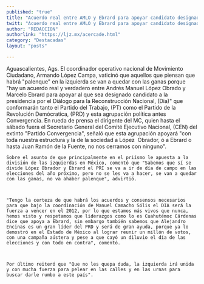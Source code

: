 ```yaml
---
published: "true"
title: "Acuerdo real entre AMLO y Ebrard para apoyar candidato designado: MC"
twitt: "Acuerdo real entre AMLO y Ebrard para apoyar candidato designado: MC"
author: "REDACCION"
authorlink: "https://ljz.mx/acercade.html"
category: "Destacadas"
layout: "posts"

---
```



  Aguascalientes, Ags. El coordinador operativo nacional de Movimiento Ciudadano, Armando López Campa, vaticinó que aquellos que piensan que habrá "palenque" en la izquierda se van a quedar con las ganas porque "hay un acuerdo real y verdadero entre Andrés Manuel López Obrado y Marcelo Ebrard para apoyar al que sea designado candidato a la presidencia por el Diálogo para la Reconstrucción Nacional, (Dia)" que  conformarán tanto el Partido del Trabajo, (PT) como el Partido de la Revolución Demócratica, (PRD) y esta agrupación política antes Convergencia. 
    En rueda de prensa el dirigente del MC, quien hasta el sábado fuera el Secretario General del Comité Ejecutivo Nacional, (CEN) del extinto "Partido Convergencia", señaló que esta agrupación apoyará "con toda nuestra estructura y la de la sociedad a López  Obrador, ó a Ebrard o hasta Juan Ramón de la Fuente, no nos cerramos con ninguno".
  
  
  
    Sobre el asunto de que principalmente en el priísmo le apuesta a la división de las izquierdas en México, comentó que "Sabemos que sí se divide López Obrador y Ebrard el PRI se va a ir de día de campo en las elecciones del año próximo, pero no se les va a hacer, se van a quedar con las ganas, no va ahaber palenque", advirtió.
  
  
  
    "Tengo la certeza de que habrá los acuerdos y consensos necesarios para que bajo la coordinación de Manuel Camacho Sólis el DIA será la fuerza a vencer en el 2012, por lo que estamos más vivos que nunca, hemos visto y respetamos que liderazgos como lo es Cuahutémoc Cárdenas dice que apoya a Ebrard, sin embargo también sabemos que Alejandro Encinas es un gran líder del PRD y será de gran ayuda, porque ya lo demostró en el Estado de México al lograr reunir un millón de votos, con una campaña aústera y pese a que cayó un diluvio el día de las elecciones y con todo en contra", comentó.
  
  
  
    Por último reiteró que "Que no les quepa duda, la izquierda irá unida y con mucha fuerza para pelear en las calles y en las urnas para buscar darle rumbo a este país".
  

